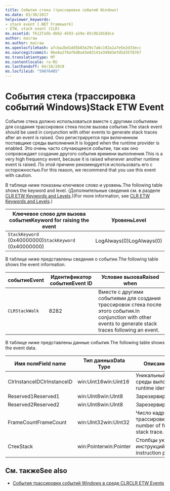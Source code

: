 ```yaml
---
title: События стека (трассировка событий Windows)
ms.date: 03/30/2017
helpviewer_keywords:
- stack event [.NET Framework]
- ETW, stack event (CLR)
ms.assetid: f612fa5b-4b62-4593-a19e-85c9b1018dce
author: mairaw
ms.author: mairaw
ms.openlocfilehash: a7cba2bd1dd5b83e29c7a6c192a1a7e5e2d33ecc
ms.sourcegitcommit: 0be8a279af6d8a43e03141e349d3efd5d35f8767
ms.translationtype: MT
ms.contentlocale: ru-RU
ms.lasthandoff: 04/18/2019
ms.locfileid: "59076485"
---
```

# <a name="stack-etw-event"></a><span data-ttu-id="425b8-102">События стека (трассировка событий Windows)</span><span class="sxs-lookup"><span data-stu-id="425b8-102">Stack ETW Event</span></span>
<span data-ttu-id="425b8-103">Событие стека должно использоваться вместе с другими событиями для создания трассировок стека после вызова события.</span><span class="sxs-lookup"><span data-stu-id="425b8-103">The stack event should be used in conjunction with other events to generate stack traces after an event is raised.</span></span> <span data-ttu-id="425b8-104">Оно регистрируется при включенном поставщике среды выполнения.</span><span class="sxs-lookup"><span data-stu-id="425b8-104">It is logged when the runtime provider is enabled.</span></span> <span data-ttu-id="425b8-105">Это очень часто случающееся событие, так как оно сопровождает создание другого события времени выполнения.</span><span class="sxs-lookup"><span data-stu-id="425b8-105">This is a very high frequency event, because it is raised whenever another runtime event is raised.</span></span> <span data-ttu-id="425b8-106">По этой причине рекомендуется использовать его с осторожностью.</span><span class="sxs-lookup"><span data-stu-id="425b8-106">For this reason, we recommend that you use this event with caution.</span></span>  
  
 <span data-ttu-id="425b8-107">В таблице ниже показаны ключевое слово и уровень.</span><span class="sxs-lookup"><span data-stu-id="425b8-107">The following table shows the keyword and level.</span></span> <span data-ttu-id="425b8-108">(Дополнительные сведения см. в разделе [CLR ETW Keywords and Levels](../../../docs/framework/performance/clr-etw-keywords-and-levels.md).)</span><span class="sxs-lookup"><span data-stu-id="425b8-108">(For more information, see [CLR ETW Keywords and Levels](../../../docs/framework/performance/clr-etw-keywords-and-levels.md).)</span></span>  
  
|<span data-ttu-id="425b8-109">Ключевое слово для вызова события</span><span class="sxs-lookup"><span data-stu-id="425b8-109">Keyword for raising the event</span></span>|<span data-ttu-id="425b8-110">Уровень</span><span class="sxs-lookup"><span data-stu-id="425b8-110">Level</span></span>|  
|-----------------------------------|-----------|  
|<span data-ttu-id="425b8-111">`StackKeyword` (0x40000000)</span><span class="sxs-lookup"><span data-stu-id="425b8-111">`StackKeyword` (0x40000000)</span></span>|<span data-ttu-id="425b8-112">LogAlways(0)</span><span class="sxs-lookup"><span data-stu-id="425b8-112">LogAlways(0)</span></span>|  
  
 <span data-ttu-id="425b8-113">В таблице ниже представлены сведения о событии.</span><span class="sxs-lookup"><span data-stu-id="425b8-113">The following table shows the event information.</span></span>  
  
|<span data-ttu-id="425b8-114">событие</span><span class="sxs-lookup"><span data-stu-id="425b8-114">Event</span></span>|<span data-ttu-id="425b8-115">Идентификатор события</span><span class="sxs-lookup"><span data-stu-id="425b8-115">Event ID</span></span>|<span data-ttu-id="425b8-116">Условие вызова</span><span class="sxs-lookup"><span data-stu-id="425b8-116">Raised when</span></span>|  
|-----------|--------------|-----------------|  
|`CLRStackWalk`|<span data-ttu-id="425b8-117">82</span><span class="sxs-lookup"><span data-stu-id="425b8-117">82</span></span>|<span data-ttu-id="425b8-118">Вместе с другими событиями для создания трассировок стека после этого события.</span><span class="sxs-lookup"><span data-stu-id="425b8-118">In conjunction with other events to generate stack traces following an event.</span></span>|  
  
 <span data-ttu-id="425b8-119">В таблице ниже представлены данные события.</span><span class="sxs-lookup"><span data-stu-id="425b8-119">The following table shows the event data.</span></span>  
  
|<span data-ttu-id="425b8-120">Имя поля</span><span class="sxs-lookup"><span data-stu-id="425b8-120">Field name</span></span>|<span data-ttu-id="425b8-121">Тип данных</span><span class="sxs-lookup"><span data-stu-id="425b8-121">Data Type</span></span>|<span data-ttu-id="425b8-122">Описание</span><span class="sxs-lookup"><span data-stu-id="425b8-122">Description</span></span>|  
|----------------|---------------|-----------------|  
|<span data-ttu-id="425b8-123">ClrInstanceID</span><span class="sxs-lookup"><span data-stu-id="425b8-123">ClrInstanceID</span></span>|<span data-ttu-id="425b8-124">win:Uint16</span><span class="sxs-lookup"><span data-stu-id="425b8-124">win:Uint16</span></span>|<span data-ttu-id="425b8-125">Уникальный идентификатор среды выполнения.</span><span class="sxs-lookup"><span data-stu-id="425b8-125">Unique runtime identifier.</span></span>|  
|<span data-ttu-id="425b8-126">Reserved1</span><span class="sxs-lookup"><span data-stu-id="425b8-126">Reserved1</span></span>|<span data-ttu-id="425b8-127">win:UInt8</span><span class="sxs-lookup"><span data-stu-id="425b8-127">win:UInt8</span></span>|<span data-ttu-id="425b8-128">Зарезервировано.</span><span class="sxs-lookup"><span data-stu-id="425b8-128">Reserved.</span></span>|  
|<span data-ttu-id="425b8-129">Reserved2</span><span class="sxs-lookup"><span data-stu-id="425b8-129">Reserved2</span></span>|<span data-ttu-id="425b8-130">win:UInt8</span><span class="sxs-lookup"><span data-stu-id="425b8-130">win:UInt8</span></span>|<span data-ttu-id="425b8-131">Зарезервировано.</span><span class="sxs-lookup"><span data-stu-id="425b8-131">Reserved.</span></span>|  
|<span data-ttu-id="425b8-132">FrameCount</span><span class="sxs-lookup"><span data-stu-id="425b8-132">FrameCount</span></span>|<span data-ttu-id="425b8-133">win:UInt32</span><span class="sxs-lookup"><span data-stu-id="425b8-133">win:UInt32</span></span>|<span data-ttu-id="425b8-134">Число кадров в трассировке стека.</span><span class="sxs-lookup"><span data-stu-id="425b8-134">The number of frames in the stack trace.</span></span>|  
|<span data-ttu-id="425b8-135">Стек</span><span class="sxs-lookup"><span data-stu-id="425b8-135">Stack</span></span>|<span data-ttu-id="425b8-136">win:Pointer</span><span class="sxs-lookup"><span data-stu-id="425b8-136">win:Pointer</span></span>|<span data-ttu-id="425b8-137">Столбцы указателей инструкций.</span><span class="sxs-lookup"><span data-stu-id="425b8-137">Columns of instruction pointers.</span></span>|  
  
## <a name="see-also"></a><span data-ttu-id="425b8-138">См. также</span><span class="sxs-lookup"><span data-stu-id="425b8-138">See also</span></span>

- [<span data-ttu-id="425b8-139">События трассировки событий Windows в среде CLR</span><span class="sxs-lookup"><span data-stu-id="425b8-139">CLR ETW Events</span></span>](../../../docs/framework/performance/clr-etw-events.md)
